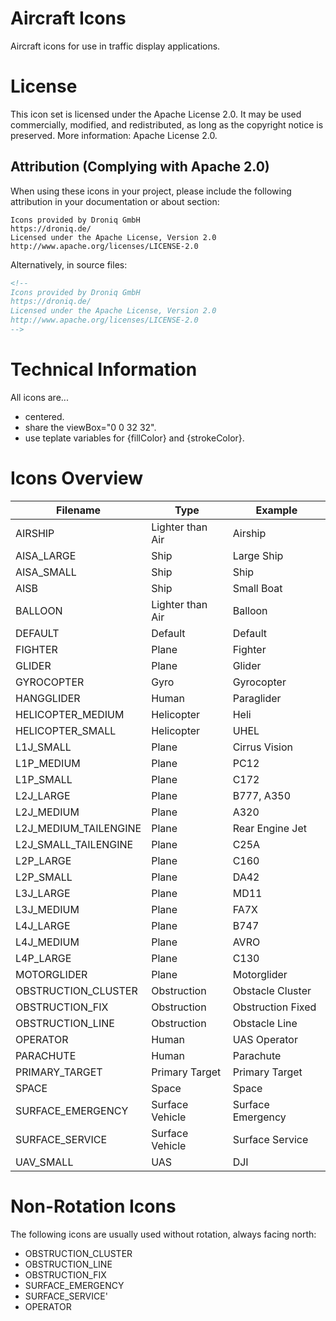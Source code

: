 # Aircraft Icons

Aircraft icons for use in traffic display applications.


# License

This icon set is licensed under the Apache License 2.0.
It may be used commercially, modified, and redistributed, as long as the copyright notice is preserved.
More information: Apache License 2.0.

## Attribution (Complying with Apache 2.0)  

When using these icons in your project, please include the following attribution in your documentation or about section:  

```
Icons provided by Droniq GmbH
https://droniq.de/
Licensed under the Apache License, Version 2.0
http://www.apache.org/licenses/LICENSE-2.0
```

Alternatively, in source files:  

```xml
<!--  
Icons provided by Droniq GmbH  
https://droniq.de/
Licensed under the Apache License, Version 2.0  
http://www.apache.org/licenses/LICENSE-2.0  
-->
```


# Technical Information

All icons are...
* centered.
* share the viewBox="0 0 32 32".
* use teplate variables for {fillColor} and {strokeColor}.


# Icons Overview


| **Filename**          | **Type**         | **Example**       |
|-----------------------|------------------|-------------------|
| AIRSHIP               | Lighter than Air | Airship           |
| AISA_LARGE            | Ship             | Large Ship        |
| AISA_SMALL            | Ship             | Ship              |
| AISB                  | Ship             | Small Boat        |
| BALLOON               | Lighter than Air | Balloon           |
| DEFAULT               | Default          | Default           |
| FIGHTER               | Plane            | Fighter           |
| GLIDER                | Plane            | Glider            |
| GYROCOPTER            | Gyro             | Gyrocopter        |
| HANGGLIDER            | Human            | Paraglider        |
| HELICOPTER_MEDIUM     | Helicopter       | Heli              |
| HELICOPTER_SMALL      | Helicopter       | UHEL              |
| L1J_SMALL             | Plane            | Cirrus Vision     |
| L1P_MEDIUM            | Plane            | PC12              |
| L1P_SMALL             | Plane            | C172              |
| L2J_LARGE             | Plane            | B777, A350        |
| L2J_MEDIUM            | Plane            | A320              |
| L2J_MEDIUM_TAILENGINE | Plane            | Rear Engine Jet   |
| L2J_SMALL_TAILENGINE  | Plane            | C25A              |
| L2P_LARGE             | Plane            | C160              |
| L2P_SMALL             | Plane            | DA42              |
| L3J_LARGE             | Plane            | MD11              |
| L3J_MEDIUM            | Plane            | FA7X              |
| L4J_LARGE             | Plane            | B747              |
| L4J_MEDIUM            | Plane            | AVRO              |
| L4P_LARGE             | Plane            | C130              |
| MOTORGLIDER           | Plane            | Motorglider       |
| OBSTRUCTION_CLUSTER   | Obstruction      | Obstacle Cluster  |
| OBSTRUCTION_FIX       | Obstruction      | Obstruction Fixed |
| OBSTRUCTION_LINE      | Obstruction      | Obstacle Line     |
| OPERATOR              | Human            | UAS Operator      |
| PARACHUTE             | Human            | Parachute         |
| PRIMARY_TARGET        | Primary Target   | Primary Target    |
| SPACE                 | Space            | Space             |
| SURFACE_EMERGENCY     | Surface Vehicle  | Surface Emergency |
| SURFACE_SERVICE       | Surface Vehicle  | Surface Service   |
| UAV_SMALL             | UAS              | DJI               |


# Non-Rotation Icons

The following icons are usually used without rotation, always facing north:
* OBSTRUCTION_CLUSTER
* OBSTRUCTION_LINE
* OBSTRUCTION_FIX
* SURFACE_EMERGENCY
* SURFACE_SERVICE'
* OPERATOR
